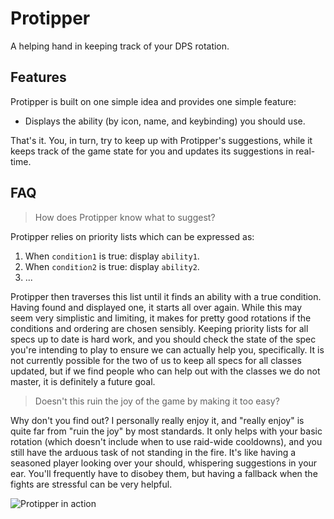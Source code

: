 # Protipper

A helping hand in keeping track of your DPS rotation.

## Features

Protipper is built on one simple idea and provides one simple feature:

* Displays the ability (by icon, name, and keybinding) you should use.

That's it. You, in turn, try to keep up with Protipper's suggestions, while it keeps track of the game state for you and updates its suggestions in real-time.

## FAQ

> How does Protipper know what to suggest?

Protipper relies on priority lists which can be expressed as:

1. When `condition1` is true: display `ability1`.
2. When `condition2` is true: display `ability2`.
3. ...

Protipper then traverses this list until it finds an ability with a true condition. Having found and displayed one, it starts all over again. While this may seem very simplistic and limiting, it makes for pretty good rotations if the conditions and ordering are chosen sensibly. Keeping priority lists for all specs up to date is hard work, and you should check the state of the spec you're intending to play to ensure we can actually help you, specifically. It is not currently possible for the two of us to keep all specs for all classes updated, but if we find people who can help out with the classes we do not master, it is definitely a future goal.

> Doesn't this ruin the joy of the game by making it too easy?

Why don't you find out? I personally really enjoy it, and "really enjoy" is quite far from "ruin the joy" by most standards. It only helps with your basic rotation (which doesn't include when to use raid-wide cooldowns), and you still have the arduous task of not standing in the fire. It's like having a seasoned player looking over your should, whispering suggestions in your ear. You'll frequently have to disobey them, but having a fallback when the fights are stressful can be very helpful.

![Protipper in action](http://i.imgur.com/fLXmMXl.png)
